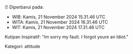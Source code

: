 ⏰ Diperbarui pada:
- WIB: Kamis, 21 November 2024 15.31.46 UTC
- WITA: Kamis, 21 November 2024 16.31.46 UTC
- WIT: Kamis, 21 November 2024 17.31.46 UTC

Kutipan Inspiratif:
"Im sorry my fault. I forgot youre an Idiot."


Kategori: attitude

